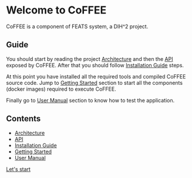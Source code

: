 # Welcome to CoFFEE

CoFFEE is a component of FEATS system, a DIH^2 project.

## Guide

You should start by reading the project [Architecture](architecture.md) and then the [API](api.md) exposed by CoFFEE.
After that you should follow [Installation Guide](installationguide.md) steps.

At this point you have installed all the required tools and compiled CoFFEE source code. Jump to [Getting Started](getting-started.md) section to start all the components (docker images) required to execute CoFFEE.

Finally go to [User Manual](usermanual.md) section to know how to test the application.

## Contents

- [Architecture](architecture.md)
- [API](api.md)
- [Installation Guide](installationguide.md)
- [Getting Started](getting-started.md)
- [User Manual](usermanual.md)

[Let's start](architecture.md)
